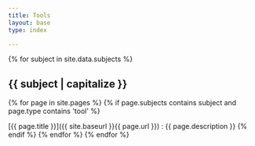 ```yaml
---
title: Tools
layout: base
type: index

---
```

{% for subject in site.data.subjects %}
<!-- Can't capitalize -->
## {{ subject | capitalize }}
{% for page in site.pages %}
{% if page.subjects contains subject and page.type contains 'tool'  %}
<!-- Liquid can't provide a relative URL -->
[{{ page.title }}]({{ site.baseurl }}{{ page.url }})
:  {{ page.description }}
{% endif %}
{% endfor %}
{% endfor %}

    

